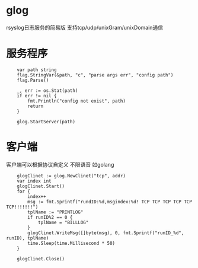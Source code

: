 # glog
rsyslog日志服务的简易版
支持tcp/udp/unixGram/unixDomain通信

# 服务程序
```golang
	var path string
	flag.StringVar(&path, "c", "parse args err", "config path")
	flag.Parse()

	_, err := os.Stat(path)
	if err != nil {
		fmt.Println("config not exist", path)
		return
	}

	glog.StartServer(path)

```

# 客户端
客户端可以根据协议自定义 不限语音
如golang 
```golang
	glogClinet := glog.NewClinet("tcp", addr)
	var index int
	glogClinet.Start()
	for {
		index++
		msg := fmt.Sprintf("rundID:%d,msgindex:%d! TCP TCP TCP TCP TCP TCP!!!!!!!")
		tplName := "PRINTLOG"
		if runID%2 == 0 {
			tplName = "BILLLOG"
		}
		glogClinet.WriteMsg([]byte(msg), 0, fmt.Sprintf("runID_%d", runID), tplName)
		time.Sleep(time.Millisecond * 50)
	}

	glogClinet.Close()

```
